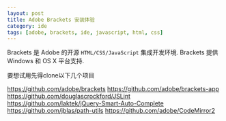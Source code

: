 ```yaml
---
layout: post
title: Adobe Brackets 安装体验
category: ide
tags: [adobe, brackets, ide, javascript, html, css]
---
```


Brackets 是 Adobe 的开源 `HTML/CSS/JavaScript` 集成开发环境. Brackets 提供 Windows 和 OS X 平台支持.

要想试用先得clone以下几个项目

<https://github.com/adobe/brackets>
<https://github.com/adobe/brackets-app>
<https://github.com/douglascrockford/JSLint>
<https://github.com/laktek/jQuery-Smart-Auto-Complete>
<https://github.com/jblas/path-utils>
<https://github.com/adobe/CodeMirror2>